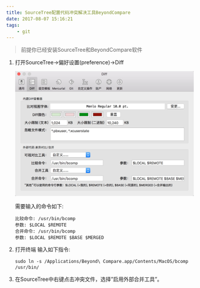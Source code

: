 ```yaml
---
title: SourceTree配置代码冲突解决工具BeyondCompare
date: 2017-08-07 15:16:21
tags:
    - git
---
```


> 前提你已经安装SourceTree和BeyondCompare软件

1. 打开SourceTree->偏好设置(preference)->Diff

    ![](/img/sourcetree_compare.jpg)

    需要输入的命令如下:

    ```
    比较命令: /usr/bin/bcomp
    参数: $LOCAL $REMOTE
    合并命令: /usr/bin/bcomp
    参数: $LOCAL $REMOTE $BASE $MERGED
    ```

2. 打开终端 输入如下指令:

    ```
    sudo ln -s /Applications/Beyond\ Compare.app/Contents/MacOS/bcomp /usr/bin/
    ```

3. 在SourceTree中右键点击冲突文件，选择”启用外部合并工具”。




